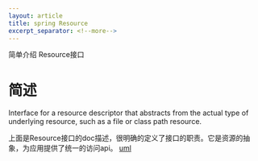 ```yaml
---
layout: article
title: spring Resource
excerpt_separator: <!--more-->
---
```

简单介绍 Resource接口
<!--more-->
# 简述
Interface for a resource descriptor that abstracts from the actual type of underlying resource,
 such as a file or class path resource.

上面是Resource接口的doc描述，很明确的定义了接口的职责。它是资源的抽象，为应用提供了统一的访问api。
[uml]()

